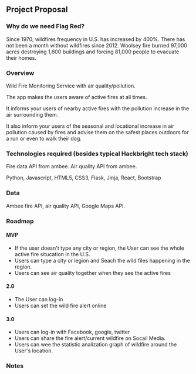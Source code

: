 ## Project Proposal

### Why do we need Flag Red?

Since 1970, wildfires frequency in U.S. has increased by 400%. 
There has not been a month without wildfires since 2012. 
Woolsey fire burned 97,000 acres destroying 1,600 buildings and 
forcing 81,000 people to evacuate their homes.

### Overview

Wild Fire Monitoring Service with air quality/pollution.

The app makes the users aware of active fires at all times.

It  informs your users of nearby active fires with the pollution increase 
in the air surrounding them.

It also inform your users of the seasonal and locational increase in air pollution 
caused by fires and advise them on the safest places outdoors for a run or even to walk their dog.



### Technologies required (besides typical Hackbright tech stack)

Fire data API from ambee. Air quality API from ambee.

Python, Javascript, HTML5, CSS3, Flask, Jinja, React, Bootstrap



### Data

Ambee fire API, air quality API, Google Maps API.



### Roadmap

#### MVP

- If the user doesn't type any city or region, the User can see 
the whole active fire situcation in the U.S.
- Users can type a city or legion and Seach the wild files happening in the region.
- Users can see air quality together when they see the active fires



#### 2.0

- The User can log-in 
- Users can set the wild fire alert online


#### 3.0

- Users can log-in with Facebook, google, twitter
- Users can share the fire alert/current wildfire on Socail Media.
- Users can wee the statistic analization graph of wildfire around the User's location.

### Notes